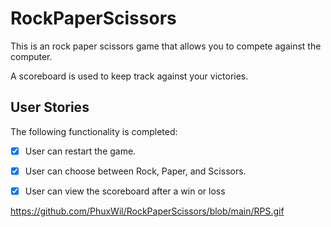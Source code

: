 # RockPaperScissors
This is an rock paper scissors game that allows you to compete against the computer.

A scoreboard is used to keep track against your victories. 

## User Stories

The following functionality is completed:

- [x] User can restart the game.
- [x] User can choose between Rock, Paper, and Scissors.
- [x] User can view the scoreboard after a win or loss



https://github.com/PhuxWil/RockPaperScissors/blob/main/RPS.gif
